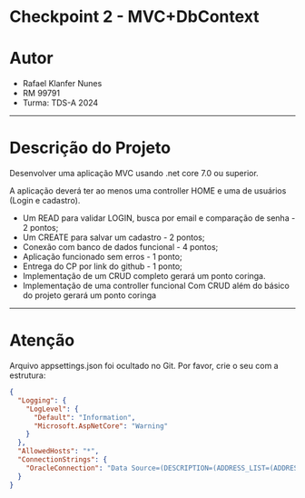 # Checkpoint 2 - MVC+DbContext

# Autor

- Rafael Klanfer Nunes
- RM 99791
- Turma: TDS-A 2024

---

# Descrição do Projeto

Desenvolver uma aplicação MVC usando .net core 7.0 ou superior.

A aplicação deverá ter ao menos uma controller HOME e uma de usuários (Login e cadastro).

- Um READ para validar LOGIN, busca por email e comparação de senha - 2 pontos;
- Um CREATE para salvar um cadastro - 2 pontos;
- Conexão com banco de dados funcional - 4 pontos;
- Aplicação funcionado sem erros - 1 ponto;
- Entrega do CP por link do github - 1 ponto;
- Implementação de um CRUD completo gerará um ponto coringa.
- Implementação de uma controller funcional Com CRUD além do básico do projeto gerará um ponto coringa

---

# Atenção

Arquivo appsettings.json foi ocultado no Git. Por favor, crie o seu com a estrutura:

```json
{
  "Logging": {
    "LogLevel": {
      "Default": "Information",
      "Microsoft.AspNetCore": "Warning"
    }
  },
  "AllowedHosts": "*",
  "ConnectionStrings": {
    "OracleConnection": "Data Source=(DESCRIPTION=(ADDRESS_LIST=(ADDRESS=(PROTOCOL=TCP)(HOST=oracle.fiap.com.br)(PORT=1521))) (CONNECT_DATA=(SERVER=DEDICATED)(SID=ORCL)));User Id=SEURM;Password=SUASENHA;"
  }
}
````
